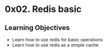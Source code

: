 # 0x02. Redis basic

## Learning Objectives
- Learn how to use redis for basic operations
- Learn how to use redis as a simple cache
